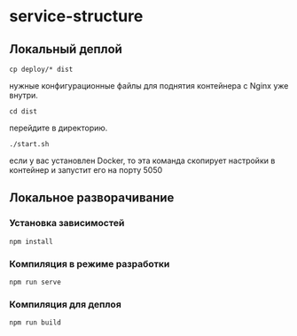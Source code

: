 # service-structure

## Локальный деплой
```
cp deploy/* dist
```
нужные конфигурационные файлы для поднятия контейнера с Nginx уже внутри.

```
cd dist
```
перейдите в директорию.

```
./start.sh
```
если у вас установлен Docker, то эта команда скопирует настройки в контейнер и запустит его на порту 5050

## Локальное разворачивание
### Установка зависимостей
```
npm install
```

### Компиляция в режиме разработки
```
npm run serve
```

### Компиляция для деплоя
```
npm run build
```

